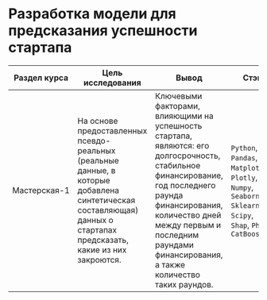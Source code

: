 # Разработка модели для предсказания успешности стартапа

Раздел курса| Цель исследования | Вывод | Стэк
------------- |------------------|---------------- | -----------------------
Мастерская-1 |На основе предоставленных псевдо-реальных (реальные данные, в которые добавлена синтетическая составляющая) данных о стартапах предсказать, какие из них закроются. | Ключевыми факторами, влияющими на успешность стартапа, являются: его долгосрочность, стабильное финансирование, год последнего раунда финансирования, количество дней между первым и последним раундами финансирования, а также количество таких раундов. | `Python`, `Pandas`, `Matplotlib`, `Plotly`, `Numpy`, `Seaborn` `Sklearn`, `Scipy`, `Shap`, `Phik`, `CatBoost`
